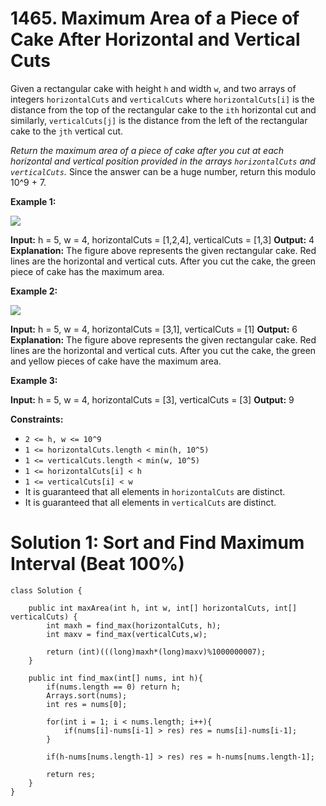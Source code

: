 # 1465. Maximum Area of a Piece of Cake After Horizontal and Vertical Cuts
Given a rectangular cake with height  `h`  and width  `w`, and two arrays of integers  `horizontalCuts`  and  `verticalCuts`  where  `horizontalCuts[i]`  is the distance from the top of the rectangular cake to the  `ith`  horizontal cut and similarly,  `verticalCuts[j]`  is the distance from the left of the rectangular cake to the  `jth` vertical cut.

_Return the maximum area of a piece of cake after you cut at each horizontal and vertical position provided in the arrays  `horizontalCuts`  and  `verticalCuts`._ Since the answer can be a huge number, return this modulo 10^9 + 7.

**Example 1:**

![](https://assets.leetcode.com/uploads/2020/05/14/leetcode_max_area_2.png)

**Input:** h = 5, w = 4, horizontalCuts = [1,2,4], verticalCuts = [1,3]
**Output:** 4 
**Explanation:** The figure above represents the given rectangular cake. Red lines are the horizontal and vertical cuts. After you cut the cake, the green piece of cake has the maximum area.

**Example 2:**

**![](https://assets.leetcode.com/uploads/2020/05/14/leetcode_max_area_3.png)**

**Input:** h = 5, w = 4, horizontalCuts = [3,1], verticalCuts = [1]
**Output:** 6
**Explanation:** The figure above represents the given rectangular cake. Red lines are the horizontal and vertical cuts. After you cut the cake, the green and yellow pieces of cake have the maximum area.

**Example 3:**

**Input:** h = 5, w = 4, horizontalCuts = [3], verticalCuts = [3]
**Output:** 9

**Constraints:**

-   `2 <= h, w <= 10^9`
-   `1 <= horizontalCuts.length < min(h, 10^5)`
-   `1 <= verticalCuts.length < min(w, 10^5)`
-   `1 <= horizontalCuts[i] < h`
-   `1 <= verticalCuts[i] < w`
-   It is guaranteed that all elements in `horizontalCuts` are distinct.
-   It is guaranteed that all elements in  `verticalCuts` are distinct.

# Solution 1: Sort and Find Maximum Interval (Beat 100%)
```
class Solution {
    
    public int maxArea(int h, int w, int[] horizontalCuts, int[] verticalCuts) {
        int maxh = find_max(horizontalCuts, h);
        int maxv = find_max(verticalCuts,w);
        
        return (int)(((long)maxh*(long)maxv)%1000000007);
    }
    
    public int find_max(int[] nums, int h){
        if(nums.length == 0) return h;
        Arrays.sort(nums);
        int res = nums[0];
        
        for(int i = 1; i < nums.length; i++){
            if(nums[i]-nums[i-1] > res) res = nums[i]-nums[i-1];
        }
        
        if(h-nums[nums.length-1] > res) res = h-nums[nums.length-1];
        
        return res;
    }
}
```

